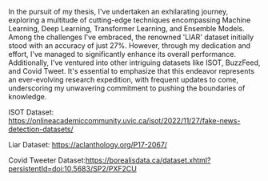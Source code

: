 In the pursuit of my thesis, I've undertaken an exhilarating journey, exploring a multitude of cutting-edge techniques encompassing Machine Learning, Deep Learning, Transformer Learning, and Ensemble Models. Among the challenges I've embraced, the renowned 'LIAR' dataset initially stood with an accuracy of just 27%. However, through my dedication and effort, I've managed to significantly enhance its overall performance. Additionally, I've ventured into other intriguing datasets like ISOT, BuzzFeed, and Covid Tweet. It's essential to emphasize that this endeavor represents an ever-evolving research expedition, with frequent updates to come, underscoring my unwavering commitment to pushing the boundaries of knowledge.

ISOT Dataset: https://onlineacademiccommunity.uvic.ca/isot/2022/11/27/fake-news-detection-datasets/

Liar Dataset: https://aclanthology.org/P17-2067/

Covid Tweeter Dataset:https://borealisdata.ca/dataset.xhtml?persistentId=doi:10.5683/SP2/PXF2CU
